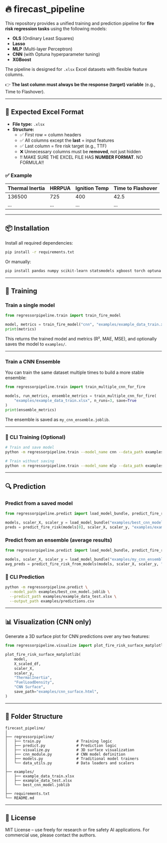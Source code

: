 
# 🔥 firecast_pipeline

This repository provides a unified training and prediction pipeline for **fire risk regression tasks** using the following models:

- **OLS** (Ordinary Least Squares)
- **Lasso**
- **MLP** (Multi-layer Perceptron)
- **CNN** (with Optuna hyperparameter tuning)
- **XGBoost**

The pipeline is designed for `.xlsx` Excel datasets with flexible feature columns.

👉 **The last column must always be the response (target) variable** (e.g., Time to Flashover).

---

## 📁 Expected Excel Format

- **File type:** `.xlsx`
- **Structure:**
  - ✅ First row = column headers
  - ✅ All columns except the **last** = input features
  - ✅ Last column = fire risk target (e.g., TTF)
  - ❌ Unnecessary columns must be **removed**, not just hidden
  - !! MAKE SURE THE EXCEL FILE HAS **NUMBER FORMAT**. NO FORMULA!!
### ✅ Example

| Thermal Inertia | HRRPUA | Ignition Temp | Time to Flashover |
|-----------------|--------|----------------|--------------------|
| 136500          | 725    | 400            | 42.5               |
| ...             | ...    | ...            | ...                |

---

## 📦 Installation

Install all required dependencies:

```bash
pip install -r requirements.txt
```

Or manually:

```bash
pip install pandas numpy scikit-learn statsmodels xgboost torch optuna openpyxl joblib plotly
```

---

## 🚀 Training

### Train a single model

```python
from regressorpipeline.train import train_fire_model

model, metrics = train_fire_model("cnn", "examples/example_data_train.xlsx", save=True)
print(metrics)
```

This returns the trained model and metrics (R², MAE, MSE), and optionally saves the model to `examples/`.

---

### Train a CNN Ensemble

You can train the same dataset multiple times to build a more stable ensemble:

```python
from regressorpipeline.train import train_multiple_cnn_for_fire

models, run_metrics, ensemble_metrics = train_multiple_cnn_for_fire(
    "examples/example_data_train.xlsx", n_runs=3, save=True
)
print(ensemble_metrics)
```

The ensemble is saved as `my_cnn_ensemble.joblib`.

---

### 🔧 CLI Training (Optional)

```bash
# Train and save model
python -m regressorpipeline.train --model_name cnn --data_path examples/example_data_train.xlsx

# Train without saving
python -m regressorpipeline.train --model_name mlp --data_path examples/example_data_train.xlsx --no_save
```

---

## 🔍 Prediction

### Predict from a saved model

```python
from regressorpipeline.predict import load_model_bundle, predict_fire_risk

models, scaler_X, scaler_y = load_model_bundle("examples/best_cnn_model.joblib")
preds = predict_fire_risk(models[0], scaler_X, scaler_y, "examples/example_data_test.xlsx")
```

### Predict from an ensemble (average results)

```python
from regressorpipeline.predict import load_model_bundle, predict_fire_risk_from_models

models, scaler_X, scaler_y = load_model_bundle("examples/my_cnn_ensemble.joblib")
avg_preds = predict_fire_risk_from_models(models, scaler_X, scaler_y, "examples/example_data_test.xlsx")
```

### 🔧 CLI Prediction

```bash
python -m regressorpipeline.predict \
  --model_path examples/best_cnn_model.joblib \
  --predict_path examples/example_data_test.xlsx \
  --output_path examples/predictions.csv
```

---

## 📊 Visualization (CNN only)

Generate a 3D surface plot for CNN predictions over any two features:

```python
from regressorpipeline.visualize import plot_fire_risk_surface_matplotlib

plot_fire_risk_surface_matplotlib(
    model,
    X_scaled_df,
    scaler_X,
    scaler_y,
    "ThermalInertia",
    "FuelLoadDensity",
    "CNN Surface",
    save_path="examples/cnn_surface.html",
)
```

---

## 📂 Folder Structure

```text
firecast_pipeline/
│
├── regressorpipeline/
│   ├── train.py                # Training logic
│   ├── predict.py              # Prediction logic
│   ├── visualize.py            # 3D surface visualization
│   ├── cnn_module.py           # CNN model definition
│   ├── models.py               # Traditional model trainers
│   └── data_utils.py           # Data loaders and scalers
│
├── examples/
│   ├── example_data_train.xlsx
│   ├── example_data_test.xlsx
│   └── best_cnn_model.joblib
│
├── requirements.txt
└── README.md
```

---

## 📜 License

MIT License – use freely for research or fire safety AI applications. For commercial use, please contact the authors.
